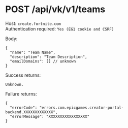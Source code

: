 # POST /api/vk/v1/teams
Host: `create.fortnite.com`<br>
Authentication required: `Yes (EG1 cookie and CSRF)`

Body:
```
{
  "name": "Team Name",
  "description": "Team Description",
  "emailDomains": [] // unknown
}
```

Success returns:<br>
```
Unknown.
```

Failure returns:<br>
```
{
  "errorCode": "errors.com.epicgames.creator-portal-backend.XXXXXXXXXXXXX",
  "errorMessage": "XXXXXXXXXXXXXXXXX"
}
